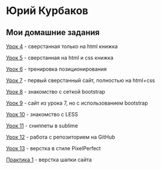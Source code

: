 # Юрий Курбаков
## Мои домашние задания

[Урок 4](https://blvrrr.github.io/webdev10/homework/lesson04/project/src/) - сверстанная только на html книжка

[Урок 5](https://blvrrr.github.io/webdev10/homework/lesson05/project/src/) - сверстанная на html и css книжка

[Урок 6](https://blvrrr.github.io/webdev10/homework/lesson06/project/src/) - тренировка позиционирования

[Урок 7](https://blvrrr.github.io/webdev10/homework/lesson07/project/src/) - первый сверстанный сайт, полностью на html+css

[Урок 8](https://blvrrr.github.io/webdev10/homework/lesson08/project/src/) - знакомство с сеткой bootstrap

[Урок 9](https://blvrrr.github.io/webdev10/homework/lesson09/project/src/) - сайт из урока 7, но с использованием bootstrap

[Урок 10](https://blvrrr.github.io/webdev10/homework/lesson10/project/src/) - знакомство с LESS

[Урок 11](https://blvrrr.github.io/webdev10/homework/lesson11/project/src/) - сниппеты в sublime

[Урок 12](https://blvrrr.github.io/webdev10/homework/lesson12/project/src/) - работа с репозиторием на GitHub

[Урок 13](https://blvrrr.github.io/webdev10/homework/lesson13/project/src/) - верстка в стиле PixelPerfect

[Практика 1](https://blvrrr.github.io/webdev10/homework/practice-1/project/src/) - верстка шапки сайта
